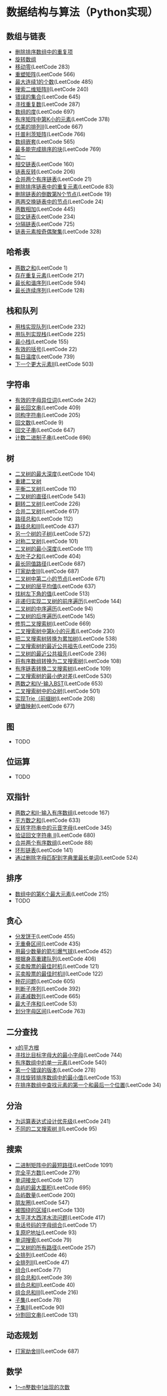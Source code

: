 # 数据结构与算法（Python实现）

## 数组与链表
* [删除排序数组中的重复项](array/remove-duplicates-from-sorted-array.py)
* [旋转数组](array/rotate-array.py)
* [移动零](array/move-zeroes.py)(LeetCode 283)
* [重塑矩阵](array/reshape-the-matrix.py)(LeetCode 566)
* [最大连续1的个数](array/max-consecutive-ones.py)(LeetCode 485)
* [搜索二维矩阵II](array/search-a-2d-matrix-ii.py)(LeetCode 240)
* [错误的集合](array/set-mismatch.py)(LeetCode 645)
* [寻找重复数](array/find-the-duplicate-number.py)(LeetCode 287)
* [数组的度](array/degree-of-an-array.py)(LeetCode 697)
* [有序矩阵中第K小的元素](array/kth-smallest-element-in-a-sorted-matrix.py)(LeetCode 378)
* [优美的排列II](array/beautiful-arrangement-ii.py)(LeetCode 667)
* [托普利茨矩阵](array/toeplitz-matrix.py)(LeetCode 766)
* [数组嵌套](array/array-nesting.py)(LeetCode 565)
* [最多能完成排序的块](array/max-chunks-to-make-sorted.py)(LeetCode 769)
* [加一](array/plus-one.py)
* [相交链表](array/intersection-of-two-linked-lists.py)(LeetCode 160)
* [链表反转](array/reverse-linked-list.py)(LeetCode 206)
* [合并两个有序链表](array/merge-two-sorted-lists.py)(LeetCode 21)
* [删除排序链表中的重复元素](array/remove-duplicates-from-sorted-list.py)(LeetCode 83)
* [删除链表的倒数第N个节点](array/remove-nth-node-from-end-of-list.py)(LeetCode 19)
* [两两交换链表中的节点](array/swap-nodes-in-pairs.py)(LeetCode 24)
* [两数相加](array/add-two-numbers-ii.py)(LeetCode 445)
* [回文链表](array/palindrome-linked-list.py)(LeetCode 234)
* [分隔链表](array/split-linked-list-in-parts.py)(LeetCode 725)
* [链表元素按奇偶聚集](array/odd-even-linked-list.py)(LeetCode 328)

## 哈希表
* [两数之和](hashmap/two-sum.py)(LeetCode 1)
* [存在重复元素](hashmap/contains-duplicate.py)(LeetCode 217)
* [最长和谐序列](hashmap/longest-harmonious-subsequence.py)(LeetCode 594)
* [最长连续序列](hashmap/longest-consecutive-sequence.py)(LeetCode 128)

## 栈和队列
* [用栈实现队列](stack_queue/implement-queue-using-stacks.py)(LeetCode 232)
* [用队列实现栈](stack_queue/implement-stack-using-queues.py)(LeetCode 225)
* [最小栈](stack_queue/min-stack.py)(LeetCode 155)
* [有效的括号](stack_queue/valid-parentheses.py)(LeetCode 22)
* [每日温度](stack_queue/daily-temperatures.py)(LeetCode 739)
* [下一个更大元素II](stack_queue/next-greater-element-ii.py)(LeetCode 503)

## 字符串
* [有效的字母异位词](string/valid-anagram.py)(LeetCode 242)
* [最长回文串](string/longest-palindrome.py)(LeetCode 409)
* [同构字符串](string/isomorphic-strings.py)(LeetCode 205)
* [回文数](string/palindrome-number.py)(LeetCode 9)
* [回文子串](string/palindromic-substrings.py)(LeetCode 647)
* [计数二进制子串](string/count-binary-substrings.py)(LeetCode 696)

## 树
* [二叉树的最大深度](tree/maximum-depth-of-binary-tree.py)(LeetCode 104)
* [重建二叉树](tree/build-binary-tree.py)
* [平衡二叉树](tree/balanced-binary-tree.py)(LeetCode 110
* [二叉树的直径](tree/diameter-of-binary-tree.py)(LeetCode 543)
* [翻转二叉树](tree/invert-binary-tree.py)(LeetCode 226)
* [合并二叉树](tree/merge-two-binary-trees.py)(LeetCode 617)
* [路径总和](tree/path-sum.py)(LeetCode 112)
* [路径总和III](tree/path-sum-iii.py)(LeetCode 437)
* [另一个树的子树](tree/subtree-of-another-tree.py)(LeetCode 572)
* [对称二叉树](tree/symmetric-tree.py)(LeetCode 101)
* [二叉树的最小深度](tree/minimum-depth-of-binary-tree.py)(LeetCode 111)
* [左叶子之和](tree/sum-of-left-leaves.py)(LeetCode 404)
* [最长同值路径](tree/longest-univalue-path.py)(LeetCode 687)
* [打家劫舍III](tree/house-robber-iii.py)(LeetCode 687)
* [二叉树中第二小的节点](tree/second-minimum-node-in-a-binary-tree.py)(LeetCode 671)
* [二叉树的层平均值](tree/average-of-levels-in-binary-tree.py)(LeetCode 637)
* [找树左下角的值](tree/find-bottom-left-tree-value.py)(LeetCode 513)
* [非递归实现二叉树的前序遍历](tree/binary-tree-preorder-traversal.py)(LeetCode 144)
* [二叉树的中序遍历](tree/binary-tree-inorder-traversal.py)(LeetCode 94)
* [二叉树的后序遍历](tree/binary-tree-postorder-traversal.py)(LeetCode 145)
* [修剪二叉搜索树](tree/trim-a-binary-search-tree.py)(LeetCode 669)
* [二叉搜索树中第k小的元素](tree/kth-smallest-element-in-a-bst.py)(LeetCode 230)
* [把二叉搜索树转换为累加树](tree/convert-bst-to-greater-tree.py)(LeetCode 538)
* [二叉搜索树的最近公共祖先](tree/lowest-common-ancestor-of-a-binary-search-tree.py)(LeetCode 235)
* [二叉树的最近公共祖先](tree/lowest-common-ancestor-of-a-binary-tree.py)(LeetCode 236)
* [将有序数组转换为二叉搜索树](tree/convert-sorted-array-to-binary-search-tree.py)(LeetCode 108)
* [有序链表转换二叉搜索树](tree/convert-sorted-list-to-binary-search-tree.py)(LeetCode 109)
* [二叉搜索树的最小绝对差](tree/minimum-absolute-difference-in-bst.py)(LeetCode 530)
* [两数之和IV-输入BST](tree/two-sum-iv-input-is-a-bst.py)(LeetCode 653)
* [二叉搜索树中的众树](tree/find-mode-in-binary-search-tree.py)(LeetCode 501)
* [实现Trie（前缀树](tree/implement-trie-prefix-tree.py)(LeetCode 208)
* [键值映射](tree/map-sum-pairs.py)(LeetCode 677)

## 图
* TODO

## 位运算
* TODO

## 双指针
* [两数之和II-输入有序数组](double_pointer/two-sum-ii-input-array-is-sorted.py)(Leetcode 167)
* [平方数之和](double_pointer/sum-of-square-numbers.py)(LeetCode 633)
* [反转字符串中的元音字母](double_pointer/reverse-vowels-of-a-string.py)(LeetCode 345)
* [验证回文字符串 Ⅱ](double_pointer/valid-palindrome-ii.py)(LeetCode 680)
* [合并两个有序数组](double_pointer/merge-sorted-array.py)(LeetCode 88)
* [环形链表](double_pointer/linked-list-cycle.py)(LeetCode 141)
* [通过删除字母匹配到字典里最长单词](double_pointer/longest-word-in-dictionary-through-deleting.py)(LeetCode 524)

## 排序
* [数组中的第K个最大元素](sorting/kth-largest-element-in-an-array.py)(LeetCode 215)
* TODO

## 贪心
* [分发饼干](greedy/assign-cookies.py)(LeetCode 455)
* [无重叠区间](greedy/non-overlapping-intervals.py)(LeetCode 435)
* [用最少数量的箭引爆气球](greedy/minimum-number-of-arrows-to-burst-balloons.py)(LeetCode 452)
* [根据身高重建队列](greedy/queue-reconstruction-by-height.py)(LeetCode 406)
* [买卖股票的最佳时机](greedy/best-time-to-buy-and-sell-stock.py)(LeetCode 121)
* [买卖股票的最佳时机II](greedy/best-time-to-buy-and-sell-stock-ii.py)(LeetCode 122)
* [种花问题](greedy/can-place-flowers.py)(LeetCode 605)
* [判断子序列](greedy/is-subsequence.py)(LeetCode 392)
* [非递减数列](greedy/non-decreasing-array.py)(LeetCode 665)
* [最大子序和](greedy/maximum-subarray.py)(LeetCode 53)
* [划分字母区间](greedy/partition-labels.py)(LeetCode 763)

## 二分查找
* [x的平方根](search/sqrtx.py)
* [寻找比目标字母大的最小字母](search/find-smallest-letter-greater-than-target.py)(LeetCode 744)
* [有序数组中的单一元素](search/single-element-in-a-sorted-array.py)(LeetCode 540)
* [第一个错误的版本](search/first-bad-version.py)(LeetCode 278)
* [寻找旋转排序数组中的最小值](search/find-minimum-in-rotated-sorted-array.py)(LeetCode 153)
* [在排序数组中查找元素的第一个和最后一个位置](search/find-first-and-last-position-of-element-in-sorted-array.py)(LeetCode 34)

## 分治
* [为运算表达式设计优先级](divide_conquer/different-ways-to-add-parentheses.py)(LeetCode 241)
* [不同的二叉搜索树 II](divide_conquer/unique-binary-search-trees-ii.py)(LeetCode 95)

## 搜索
* [二进制矩阵中的最短路径](search/shortest-path-in-binary-matrix.py)(LeetCode 1091)
* [完全平方数](search/perfect-squares.py)(LeetCode 279)
* [单词接龙](search/word-ladder.py)(LeetCode 127)
* [岛屿的最大面积](search/max-area-of-island.py)(LeetCode 695)
* [岛屿数量](search/number-of-islands.py)(LeetCode 200)
* [朋友圈](search/friend-circles.py)(LeetCode 547)
* [被围绕的区域](search/surrounded-regions.py)(LeetCode 130)
* [太平洋大西洋水流问题](search/pacific-atlantic-water-flow.py)(LeetCode 417)
* [电话号码的字母组合](search/letter-combinations-of-a-phone-number.py)(LeetCode 17)
* [复原IP地址](search/restore-ip-addresses.py)(LeetCode 93)
* [单词搜索](search/word-search.py)(LeetCode 79)
* [二叉树的所有路径](search/binary-tree-paths.py)(LeetCode 257)
* [全排列](search/permutations.py)(LeetCode 46)
* [全排列II](search/permutation-ii.py)(LeetCode 47)
* [组合](search/combinations.py)(LeetCode 77)
* [组合总和](search/combination-sum.py)(LeetCode 39)
* [组合总和II](search/combination-sum-ii.py)(LeetCode 40)
* [组合总和III](search/combination-sum-iii.py)(LeetCode 216)
* [子集](search/subsets.py)(LeetCode 78)
* [子集II](search/subsets-ii.py)(LeetCode 90)
* [分割回文串](search/palindrome-partitioning.py)(LeetCode 131)

## 动态规划
* [打家劫舍III](tree/house-robber-iii.py)(LeetCode 687)

## 数学
* [1～n整数中1出现的次数](剑指offer/1-n.py)
